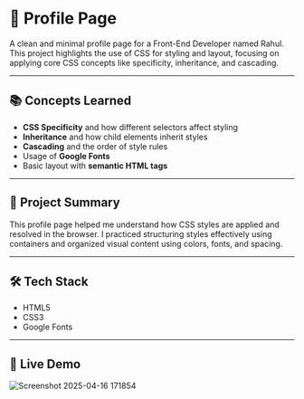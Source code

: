 # 👤 Profile Page

A clean and minimal profile page for a Front-End Developer named Rahul. This project highlights the use of CSS for styling and layout, focusing on applying core CSS concepts like specificity, inheritance, and cascading.

---

## 📚 Concepts Learned

- **CSS Specificity** and how different selectors affect styling
- **Inheritance** and how child elements inherit styles
- **Cascading** and the order of style rules
- Usage of **Google Fonts**
- Basic layout with **semantic HTML tags**

---

## 🧠 Project Summary

This profile page helped me understand how CSS styles are applied and resolved in the browser. I practiced structuring styles effectively using containers and organized visual content using colors, fonts, and spacing.

---

## 🛠️ Tech Stack

- HTML5  
- CSS3  
- Google Fonts

---

## 🔗 Live Demo

![Screenshot 2025-04-16 171854](https://github.com/user-attachments/assets/8b39e14c-ea86-4d7f-b392-694e3dbc5799)


